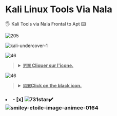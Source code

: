 # Kali Linux Tools Via Nala
🖐️ Kali Tools via  Nala Frontal to Apt ⌨️

![205](https://github.com/user-attachments/assets/6148d58c-194b-4b1b-94cf-3468389c37eb)

![kali-undercover-1](https://github.com/user-attachments/assets/14e35d6e-f673-40a8-a89f-ac242af068ec)

![46](https://github.com/victore447/FilmsSeriesStrmdanskodi/assets/48101775/caa9e727-800b-4827-a780-9684462ccf19)
><details>
>  <summary><b><u>🇫🇷 Cliquer sur l'icone.</u></b></summary>
>
>**Le présent Repo vous permet d'installer [les outils kali linux](https://www.kali.org/tools) sans [Katoolin qui est mort](https://github.com/LionSec/>katoolin)**
>- sudo apt install etc... ne marche plus depuis des années pour installer cela sur ça distribution.
>- Il en ai de meme pour les youtubeurs avec leurs methodes.
>
>**☝️En fait [Nala](https://gitlab.com/volian/nala) qui est un frontal à apt pour Debian 
>(et [Devuan](https://www.devuan.org/)) est installer par défaut sous certaines
>  distributions basé sur debian comme [Mx Linux](https://mxlinux.org/download-links/) par exemole.**
>
>![29](https://github.com/user-attachments/assets/bf19dff2-8901-4c74-8355-7d663277620f)
>```bash
>   sudo apt update
>  ```
>
>```bash
>   sudo apt full-upgrade
>  ```
>
>```bash
>   sudo apt install nala
>  ```
>```bash
>  sudo nala install autopsy lynis john the ripper aircrack-ng nikto yersinia apktool beef arp-scan binwalk cewl crunch cherrytree dirb dnsrecon fcrackzip 
> ffuf git gobuster hashcat hydra python3-impacket john mousepad netdiscover nmap openvpn pip proxychains4 radare2 sqlmap tcpdump terminator tmux whois 
> wireshark zsh
>  ```
>![1_Fh3lizNlfCzhHpY_3rIZCg](https://github.com/user-attachments/assets/874299c5-362d-4f99-ac8b-49caae071640)
> - <ins>Etc...Liste non exhaustive plus haut .Il y en a une centaine [KaliLinux Tools](https://www.kali.org/tools/
>) dont certains installables que manuellement via fichiers (zip,sh via terminal etc..) 
>comme [Maltego](https://www.maltego.com/downloads/),[Burpsuite.](https://portswigger.net/burp/releases/professional-community-2024-7-6?>requestededition=community&requestedplatform=) etc.....</ins>
>
>**Enfin la majorité des outils listé plus haut à installer via "[Nala](https://gitlab.com/volian/nala)" 
>seront executablent que par le terminal et ne seront pas visible sur votre lanceur de logiciel.**


![46](https://github.com/victore447/FilmsSeriesStrmdanskodi/assets/48101775/caa9e727-800b-4827-a780-9684462ccf19)
><details>
>  <summary><b><u>🇬🇧Click on the black icon.</u></b></summary>
>
>**This repo allows you to install [the Kali Linux tools](https://www.kali.org/tools) without [Katoolin, which is dead](https://github.com/LionSec/>katoolin)**
>- sudo apt install, etc., hasn't worked for years to install this on this distribution.
>- The same goes for YouTubers and their methods. >
>**☝️Actually [Nala](https://gitlab.com/volian/nala) which is an apt front-end for Debian
>(and [Devuan](https://www.devuan.org/)) is installed by default under certain
> distributions based on debian like [Mx Linux](https://mxlinux.org/download-links/) for example.**
>
>![73](https://github.com/user-attachments/assets/c2a8c50e-2a2a-4db9-b1e0-bbb48f6b35d9)
>```bash
> sudo apt update
> ```
>
>```bash
> sudo apt full-upgrade
> ```
>
>```bash
> sudo apt install nala
> ```
>```bash
> sudo nala install autopsy lynis john the ripper aircrack-ng nikto yersinia apktool beef arp-scan binwalk cewl crunch cherrytree dirb dnsrecon fcrackzip
> ffuf git gobuster hashcat hydra python3-impacket john mousepad netdiscover nmap openvpn pip proxychains4 radare2 sqlmap tcpdump terminator tmux whois
> wireshark zsh
> ```
>![1_Fh3lizNlfCzhHpY_3rIZCg](https://github.com/user-attachments/assets/874299c5-362d-4f99-ac8b-49caae071640)
> - <ins>Etc... Non-exhaustive list above. There are about a hundred [KaliLinux Tools](https://www.kali.org/tools/
>), some of which can only be installed manually via files (zip, sh via terminal, etc.)
>like [Maltego](https://www.maltego.com/downloads/), [Burpsuite.](https://portswigger.net/burp/releases/professional-community-2024-7-6?>requestededition=community&requestedplatform=) etc.....</ins>
>
>**Finally, the majority of the tools listed above to be installed via "[Nala](https://gitlab.com/volian/nala)"
>will only be executable via the terminal and will not be visible on your software launcher.**

### <li>- [x]  ![731](https://github.com/user-attachments/assets/a871014d-0c7d-460a-830d-3249b638dfdc)star✔️ </li>![smiley-etoile-image-animee-0164](https://github.com/victore447/FilmsSeriesStrmdanskodi/assets/48101775/dc73a5b7-e38e-4d80-9cbc-68ac5dd89826)

